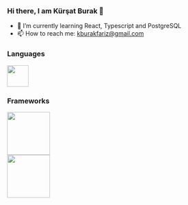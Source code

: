 ### Hi there, I am Kürşat Burak 👋

- 🌱 I’m currently learning React, Typescript and PostgreSQL
- 📫 How to reach me: kburakfariz@gmail.com


<h3>Languages</h3>
<img src="https://upload.wikimedia.org/wikipedia/commons/thumb/9/99/Unofficial_JavaScript_logo_2.svg/2048px-Unofficial_JavaScript_logo_2.svg.png" width="50px"</img>

<h3>Frameworks</h3>

<div class="row">
  <div float: "left"
  width: "33.33%"
  padding: "5px">
    <img src="https://blogaktuel.com/assets/files/uploads/nodejs-logo_157eed3b622ab7.png" width="100px"</img>
  </div>
  <div float: "left"
  width: "33.33%"
  padding: "5px">
    <img src="https://mehmetbutun.com/wp-content/uploads/2020/05/redis.png" width="100px"</img>
  </div>
</div>
